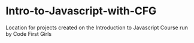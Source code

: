 # Intro-to-Javascript-with-CFG
Location for projects created on the Introduction to Javascript Course run by Code First Girls
